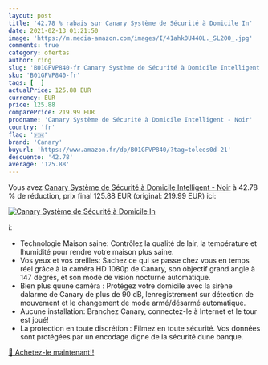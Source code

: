 ```yaml
---
layout: post
title: '42.78 % rabais sur Canary Système de Sécurité à Domicile In'
date: 2021-02-13 01:21:50
image: 'https://m.media-amazon.com/images/I/41ahk0U44OL._SL200_.jpg'
comments: true
category: ofertas
author: ring
slug: 'B01GFVP840-fr Canary Système de Sécurité à Domicile Intelligent - Noir'
sku: 'B01GFVP840-fr'
tags: [  ]
actualPrice: 125.88 EUR
currency: EUR
price: 125.88
comparePrice: 219.99 EUR
prodname: 'Canary Système de Sécurité à Domicile Intelligent - Noir'
country: 'fr'
flag: '🇫🇷'
brand: 'Canary'
buyurl: 'https://www.amazon.fr/dp/B01GFVP840/?tag=tolees0d-21'
descuento: '42.78'
average: '125.88'
---
```


Vous avez [Canary Système de Sécurité à Domicile Intelligent - Noir](https://www.amazon.fr/dp/B01GFVP840/?tag=tolees0d-21)  à  42.78 % de réduction, prix final  125.88 EUR (original: 219.99 EUR) ici:

[![Canary Système de Sécurité à Domicile In](https://m.media-amazon.com/images/I/41ahk0U44OL._SL200_.jpg)](https://www.amazon.fr/dp/B01GFVP840/?tag=tolees0d-21)

ℹ️:

- Technologie Maison saine: Contrôlez la qualité de lair, la température et lhumidité pour rendre votre maison plus saine.
- Vos yeux et vos oreilles: Sachez ce qui se passe chez vous en temps réel grâce à la caméra HD 1080p de Canary, son objectif grand angle à 147 degrés, et son mode de vision nocturne automatique.
- Bien plus quune caméra : Protégez votre domicile avec la sirène dalarme de Canary de plus de 90 dB, lenregistrement sur détection de mouvement et le changement de mode armé/désarmé automatique.
- Aucune installation: Branchez Canary, connectez-le à Internet et le tour est joué!
- La protection en toute discrétion : Filmez en toute sécurité. Vos données sont protégées par un encodage digne de la sécurité dune banque.

[🛒 Achetez-le maintenant!!](https://www.amazon.fr/dp/B01GFVP840/?tag=tolees0d-21)
